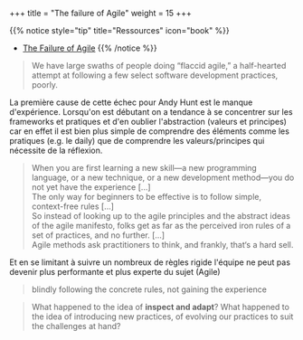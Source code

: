 +++
title = "The failure of Agile"
weight = 15
+++

{{% notice style="tip" title="Ressources" icon="book" %}}
- [The Failure of Agile](https://toolshed.com/2015/05/the-failure-of-agile.html)
{{% /notice %}}

>  We have large swaths of people doing “flaccid agile,” a half-hearted attempt at following a few select software development practices, poorly.

La première cause de cette échec pour Andy Hunt est le manque d'expérience. Lorsqu'on est débutant on a tendance à se concentrer sur les frameworks et pratiques et d'en oublier l'abstraction (valeurs et principes) car en effet il est bien plus simple de comprendre des éléments comme les pratiques (e.g. le daily) que de comprendre les valeurs/principes qui nécessite de la réflexion.

> When you are first learning a new skill—a new programming language, or a new technique, or a new development method—you do not yet have the experience [...]  
> The only way for beginners to be effective is to follow simple, context-free rules [...]  
> So instead of looking up to the agile principles and the abstract ideas of the agile manifesto, folks get as far as the perceived iron rules of a set of practices, and no further. [...]  
> Agile methods ask practitioners to think, and frankly, that‘s a hard sell.

Et en se limitant à suivre un nombreux de règles rigide l'équipe ne peut pas devenir plus performante et plus experte du sujet (Agile)

> blindly following the concrete rules, not gaining the experience

> What happened to the idea of **inspect and adapt**? What happened to the idea of introducing new practices, of evolving our practices to suit the challenges at hand?